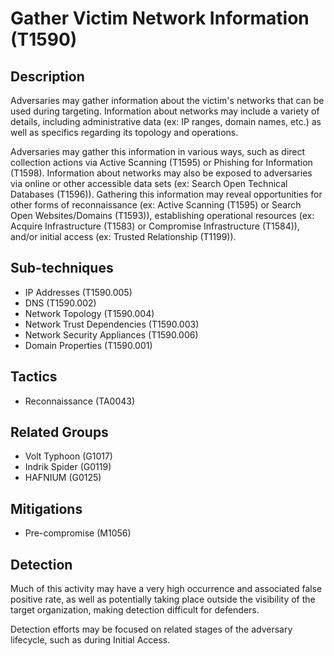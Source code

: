 # Gather Victim Network Information (T1590)

## Description
Adversaries may gather information about the victim's networks that can be used during targeting. Information about networks may include a variety of details, including administrative data (ex: IP ranges, domain names, etc.) as well as specifics regarding its topology and operations.

Adversaries may gather this information in various ways, such as direct collection actions via Active Scanning (T1595) or Phishing for Information (T1598). Information about networks may also be exposed to adversaries via online or other accessible data sets (ex: Search Open Technical Databases (T1596)). Gathering this information may reveal opportunities for other forms of reconnaissance (ex: Active Scanning (T1595) or Search Open Websites/Domains (T1593)), establishing operational resources (ex: Acquire Infrastructure (T1583) or Compromise Infrastructure (T1584)), and/or initial access (ex: Trusted Relationship (T1199)).

## Sub-techniques
- IP Addresses (T1590.005)
- DNS (T1590.002)
- Network Topology (T1590.004)
- Network Trust Dependencies (T1590.003)
- Network Security Appliances (T1590.006)
- Domain Properties (T1590.001)

## Tactics
- Reconnaissance (TA0043)

## Related Groups
- Volt Typhoon (G1017)
- Indrik Spider (G0119)
- HAFNIUM (G0125)

## Mitigations
- Pre-compromise (M1056)

## Detection
Much of this activity may have a very high occurrence and associated false positive rate, as well as potentially taking place outside the visibility of the target organization, making detection difficult for defenders.

Detection efforts may be focused on related stages of the adversary lifecycle, such as during Initial Access.

